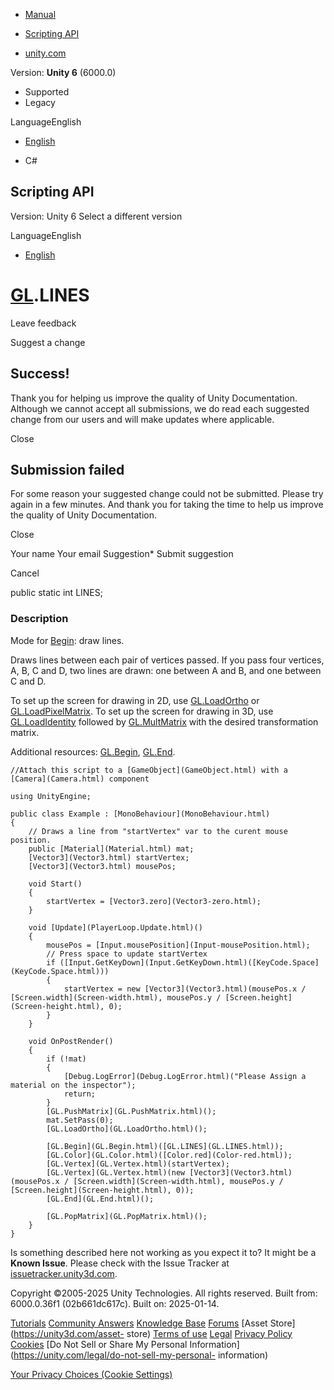 [ ]()

  * [Manual](../Manual/index.html)
  * [Scripting API](../ScriptReference/index.html)

  * [unity.com](https://unity.com/)

Version: **Unity 6** (6000.0)

  * Supported
  * Legacy

LanguageEnglish

  * [English]()

  * C#

[ ](https://docs.unity3d.com)

## Scripting API

Version: Unity 6 Select a different version

LanguageEnglish

  * [English]()

#  [GL](GL.html).LINES

Leave feedback

Suggest a change

## Success!

Thank you for helping us improve the quality of Unity Documentation. Although
we cannot accept all submissions, we do read each suggested change from our
users and will make updates where applicable.

Close

## Submission failed

For some reason your suggested change could not be submitted. Please <a>try
again</a> in a few minutes. And thank you for taking the time to help us
improve the quality of Unity Documentation.

Close

Your name Your email Suggestion* Submit suggestion

Cancel

[ ]()

public static int LINES;

### Description

Mode for [Begin](GL.Begin.html): draw lines.

Draws lines between each pair of vertices passed. If you pass four vertices,
A, B, C and D, two lines are drawn: one between A and B, and one between C and
D.  
  
To set up the screen for drawing in 2D, use [GL.LoadOrtho](GL.LoadOrtho.html)
or [GL.LoadPixelMatrix](GL.LoadPixelMatrix.html). To set up the screen for
drawing in 3D, use [GL.LoadIdentity](GL.LoadIdentity.html) followed by
[GL.MultMatrix](GL.MultMatrix.html) with the desired transformation matrix.  
  
Additional resources: [GL.Begin](GL.Begin.html), [GL.End](GL.End.html).

    
    
    //Attach this script to a [GameObject](GameObject.html) with a [Camera](Camera.html) component  
      
    using UnityEngine;  
      
    public class Example : [MonoBehaviour](MonoBehaviour.html)
    {
        // Draws a line from "startVertex" var to the curent mouse position.
        public [Material](Material.html) mat;
        [Vector3](Vector3.html) startVertex;
        [Vector3](Vector3.html) mousePos;  
      
        void Start()
        {
            startVertex = [Vector3.zero](Vector3-zero.html);
        }  
      
        void [Update](PlayerLoop.Update.html)()
        {
            mousePos = [Input.mousePosition](Input-mousePosition.html);
            // Press space to update startVertex
            if ([Input.GetKeyDown](Input.GetKeyDown.html)([KeyCode.Space](KeyCode.Space.html)))
            {
                startVertex = new [Vector3](Vector3.html)(mousePos.x / [Screen.width](Screen-width.html), mousePos.y / [Screen.height](Screen-height.html), 0);
            }
        }  
      
        void OnPostRender()
        {
            if (!mat)
            {
                [Debug.LogError](Debug.LogError.html)("Please Assign a material on the inspector");
                return;
            }
            [GL.PushMatrix](GL.PushMatrix.html)();
            mat.SetPass(0);
            [GL.LoadOrtho](GL.LoadOrtho.html)();  
      
            [GL.Begin](GL.Begin.html)([GL.LINES](GL.LINES.html));
            [GL.Color](GL.Color.html)([Color.red](Color-red.html));
            [GL.Vertex](GL.Vertex.html)(startVertex);
            [GL.Vertex](GL.Vertex.html)(new [Vector3](Vector3.html)(mousePos.x / [Screen.width](Screen-width.html), mousePos.y / [Screen.height](Screen-height.html), 0));
            [GL.End](GL.End.html)();  
      
            [GL.PopMatrix](GL.PopMatrix.html)();
        }
    }
    

Is something described here not working as you expect it to? It might be a
**Known Issue**. Please check with the Issue Tracker at
[issuetracker.unity3d.com](https://issuetracker.unity3d.com).

Copyright ©2005-2025 Unity Technologies. All rights reserved. Built from:
6000.0.36f1 (02b661dc617c). Built on: 2025-01-14.

[Tutorials](https://unity3d.com/learn) [Community
Answers](https://answers.unity3d.com) [Knowledge
Base](https://support.unity3d.com/hc/en-us)
[Forums](https://forum.unity3d.com) [Asset Store](https://unity3d.com/asset-
store) [Terms of use](https://docs.unity3d.com/Manual/TermsOfUse.html)
[Legal](https://unity.com/legal) [Privacy
Policy](https://unity.com/legal/privacy-policy)
[Cookies](https://unity.com/legal/cookie-policy) [Do Not Sell or Share My
Personal Information](https://unity.com/legal/do-not-sell-my-personal-
information)

[Your Privacy Choices (Cookie Settings)](javascript:void\(0\);)


